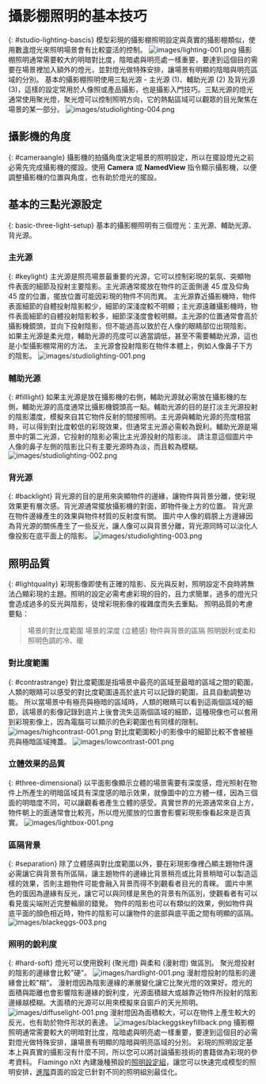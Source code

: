 ---
---
<!-- TODO: Make sure to update this page and get working in the guides section of the documentation. -->

# 攝影棚照明的基本技巧
{: #studio-lighting-bascis}
模型彩現的攝影棚照明設定與真實的攝影棚類似，使用數盞燈光來照明場景會有比較靈活的控制。
![images/lighting-001.png](images/lighting-001.png)
攝影棚照明通常需要較大的明暗對比度，陰暗處與明亮處一樣重要，要達到這個目的需要在場景裡加入額外的燈光，並對燈光做特殊安排，讓場景有明顯的陰暗與明亮區域的分別。
基本的攝影棚照明使用三點光源 - 主光源 (1)、輔助光源 (2) 及背光源 (3)，這樣的設定常用於人像照或產品攝影，也是攝影入門技巧。三點光源的燈光通常使用聚光燈，聚光燈可以控制照明方向，它的熱點區域可以觀眾的目光聚焦在場景的某一部分。
![images/studiolighting-004.png](images/studiolighting-004.png)

## 攝影機的角度
{: #cameraangle}
攝影機的拍攝角度決定場景的照明設定，所以在擺設燈光之前必需先完成攝影機的擺設。使用 **Camera** 或 **NamedView** 指令顯示攝影機，以便調整攝影機的位置與角度，也有助於燈光的擺設。

## 基本的三點光源設定
{: basic-three-light-setup}
基本的攝影棚照明有三個燈光：主光源、輔助光源、背光源。

### 主光源
{: #keylight}
主光源是照亮場景最重要的光源，它可以控制彩現的氣氛、突顯物件表面的細節及投射主要陰影。主光源通常擺放在物件的正面側邊 45 度及仰角 45 度的位置，擺放位置可能因彩現的物件不同而異。
主光源靠近攝影機時，物件表面細節的自體投射陰影較少，細節的深淺度較不明顯；主光源遠離攝影機時，物件表面細節的自體投射陰影較多，細節深淺度會較明顯。主光源的位置通常會高於攝影機鏡頭，並向下投射陰影，但不能過高以致於在人像的眼睛部位出現陰影。
如果主光源是柔光燈，輔助光源的亮度可以適當調低，甚至不需要輔助光源，這也是小型攝影棚常用的方法。
主光源會投射陰影在物件本體上，例如人像鼻子下方的陰影。
![images/studiolighting-001.png](images/studiolighting-001.png)

### 輔助光源
{: #filllight}
如果主光源是放在攝影機的右側，輔助光源就必需放在攝影機的左側，輔助光源的高度通常比攝影機鏡頭高一點。輔助光源的目的是打淡主光源投射的陰影濃度，模擬來自其它物件反射的間接照明。主光源與輔助光源的亮度相當時，可以得到對比度較低的彩現效果，但通常主光源必需較為銳利。輔助光源是場景中的第二光源，它投射的陰影必需比主光源投射的陰影淡。
請注意這個圖片中人像的鼻子左側的陰影比只有主要光源時為淡，而且較為模糊。
![images/studiolighting-002.png](images/studiolighting-002.png)

### 背光源
{: #backlight}
背光源的目的是用來突顯物件的邊緣，讓物件與背景分離，使彩現效果更有層次感。背光源通常擺放攝影機的對面，即物件後上方的位置。
背光源在物件邊緣產生的效果與物件材質的反射度有關。
圖片中人像的肩膀上方邊緣因為背光源的關係產生了一些反光，讓人像可以與背景分離，背光源同時可以淡化人像投影在底平面上的陰影。
![images/studiolighting-003.png](images/studiolighting-003.png)

## 照明品質
{: #lightquality}
彩現影像即使有正確的陰影、反光與反射，照明設定不良時將無法凸顯彩現的主題。照明的設定必需考慮彩現的目的，且力求簡單，過多的燈光只會造成過多的反光與陰影，徒增彩現影像的複雜度而失去重點。
照明品質的考慮要點：

>場景的對比度範圍
>場景的深度 (立體感)
>物件與背景的區隔
>照明銳利或柔和
>照明色調的冷、暖

### 對比度範圍
{: #contrastrange}
對比度範圍是指場景中最亮的區域至最暗的區域之間的範圍，人類的眼睛可以感受的對比度範圍遠高於底片可以記錄的範圍，且具自動調整功能。
所以當場景中有極亮與極暗的區域時，人類的眼睛可以看到這兩個區域的細節，該場景的影像記錄到底片上後會流失這兩個區域的細節，這種現像也可以套用到彩現影像上，因為電腦可以顯示的色彩範圍也有同樣的限制。
![images/highcontrast-001.png](images/highcontrast-001.png)
對比度範圍較小的影像中的細節比較不會被極亮與極暗區域掩蓋。
![images/lowcontrast-001.png](images/lowcontrast-001.png)

### 立體效果的品質
{: #three-dimensional}
以平面影像顯示立體的場景需要有深度感，燈光照射在物件上所產生的明暗區域具有深度感的暗示效果，就像圖中的立方體一樣，因為三個面的明暗度不同，可以讓觀看者產生立體的感受。真實世界的光源通常來自上方，物件朝上的面通常會比較亮，所以燈光擺放的位置會影響彩現影像看起來是否真實。
![images/lightbox-001.png](images/lightbox-001.png)

### 區隔背景
{: #separation}
除了立體感與對比度範圍以外，要在彩現影像裡凸顯主題物件還必需讓它與背景有所區隔，讓主題物件的邊緣比背景稍亮或比背景稍暗可以製造這樣的效果，否則主題物件可能會融入背景而得不到觀看者目光的青睞。
圖片中黑色的蛋因為邊緣有反光，讓它可以與同樣是黑色的背景有所區別，使觀看者有可以看見蛋尖端附近完整輪廓的錯覺。
物件的陰影也可以有類似的效果，例如物件與底平面的顏色相近時，物件的陰影可以讓物件的底部與底平面之間有明顯的區隔。
![images/blackeggs-003.png](images/blackeggs-003.png)

### 照明的銳利度
{: #hard-soft}
燈光可以使用銳利 (聚光燈) 與柔和 (漫射燈) 做區別。
聚光燈投射的陰影的邊緣會比較"硬"。
![images/hardlight-001.png](images/hardlight-001.png)
漫射燈投射的陰影的邊緣會比較"糊"。
漫射燈因為陰影邊緣的漸層變化讓它比聚光燈的效果好。燈光的面積與距離也會影響陰影邊緣的銳利度，光源面積越大或越靠近物件所投射的陰影邊緣越模糊。大面積的光源可以用來模擬來自窗戶的天光照明。
![images/diffuselight-001.png](images/diffuselight-001.png)
漫射燈因為面積較大，可以在物件上產生較大的反光，也有助於物件形狀的表達。
![images/blackeggskeyfillback.png](images/blackeggskeyfillback.png)
攝影棚照明通常需要較大的明暗對比度，陰暗處與明亮處一樣重要，要達到這個目的必需對燈光做特殊安排，讓場景有明顯的陰暗與明亮區域的分別。
彩現的照明設定基本上與真實的攝影沒有什麼不同，所以您可以將討論攝影技術的書籍做為彩現的參考資料。
Flamingo nXt 內建幾種預設的[照明設定組](lighting-tab.html#lighting-presets)，讓您可以快速完成模型的照明安排，[進階](lighting-advanced-tab.html)頁面的設定已針對不同的照明組別最佳化。
